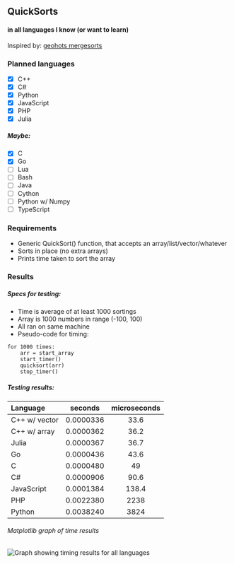 ## QuickSorts
#### in all languages I know (or want to learn)
Inspired by: [geohots mergesorts](https://github.com/geohot/mergesorts)

### Planned languages
- [x] C++
- [x] C#
- [x] Python
- [x] JavaScript
- [x] PHP
- [x] Julia

##### Maybe:
- [x] C
- [x] Go
- [ ] Lua
- [ ] Bash
- [ ] Java
- [ ] Cython
- [ ] Python w/ Numpy
- [ ] TypeScript

### Requirements
- Generic QuickSort() function, that accepts an array/list/vector/whatever 
- Sorts in place (no extra arrays)
- Prints time taken to sort the array

### Results
##### Specs for testing:
- Time is average of at least 1000 sortings
- Array is 1000 numbers in range (-100, 100)
- All ran on same machine
- Pseudo-code for timing:
```
for 1000 times:
	arr = start_array
	start_timer()
	quicksort(arr)
	stop_timer()
```

##### Testing results:
 | Language   | seconds   | microseconds |
 | :---   | :---: | :---: |
 | C++ w/ vector  | 0.0000336 | 33.6         |
 | C++ w/ array   | 0.0000362 | 36.2         |
 | Julia	      | 0.0000367 | 36.7		 |
 | Go             | 0.0000436 | 43.6 		 |
 | C              | 0.0000480 | 49			 |
 | C#             | 0.0000906 | 90.6         |
 | JavaScript     | 0.0001384 | 138.4        |
 | PHP		      | 0.0022380 | 2238		 |
 | Python         | 0.0038240 | 3824         |

 ###### Matplotlib graph of time results
 ![Graph showing timing results for all languages](https://raw.githubusercontent.com/VidKreca/QuickSorts/master/graph.png)
